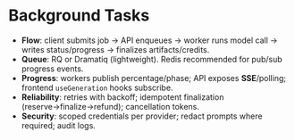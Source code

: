 # Background Tasks

- **Flow**: client submits job → API enqueues → worker runs model call → writes status/progress → finalizes artifacts/credits.
- **Queue**: RQ or Dramatiq (lightweight). Redis recommended for pub/sub progress events.
- **Progress**: workers publish percentage/phase; API exposes **SSE**/polling; frontend `useGeneration` hooks subscribe.
- **Reliability**: retries with backoff; idempotent finalization (reserve→finalize→refund); cancellation tokens.
- **Security**: scoped credentials per provider; redact prompts where required; audit logs.
